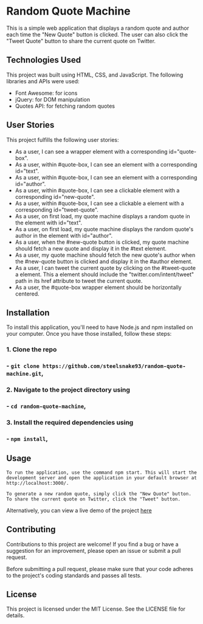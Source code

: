 # Random Quote Machine

 This is a simple web application that displays a random quote and author each time the "New Quote" button is clicked. The user can also click the "Tweet Quote" button to share the current quote on Twitter.

## Technologies Used

This project was built using HTML, CSS, and JavaScript. The following libraries and APIs were used:

- Font Awesome: for icons
- jQuery: for DOM manipulation
- Quotes API: for fetching random quotes

## User Stories

This project fulfills the following user stories:

- As a user, I can see a wrapper element with a corresponding id="quote-box".
- As a user, within #quote-box, I can see an element with a corresponding id="text".
- As a user, within #quote-box, I can see an element with a corresponding id="author".
- As a user, within #quote-box, I can see a clickable element with a corresponding id="new-quote".
- As a user, within #quote-box, I can see a clickable a element with a corresponding id="tweet-quote".
- As a user, on first load, my quote machine displays a random quote in the element with id="text".
- As a user, on first load, my quote machine displays the random quote's author in the element with id="author".
- As a user, when the #new-quote button is clicked, my quote machine should fetch a new quote and display it in the #text element.
- As a user, my quote machine should fetch the new quote's author when the #new-quote button is clicked and display it in the #author element.
- As a user, I can tweet the current quote by clicking on the #tweet-quote a element. This a element should include the "twitter.com/intent/tweet" path in its href attribute to tweet the current quote.
- As a user, the #quote-box wrapper element should be horizontally centered.

## Installation

To install this application, you'll need to have Node.js and npm installed on your computer. Once you have those installed, follow these steps:

### 1. Clone the repo

### - `git clone https://github.com/steelsnake93/random-quote-machine.git`,

### 2. Navigate to the project directory using

### - `cd random-quote-machine`,

### 3. Install the required dependencies using

### - `npm install`,

## Usage

    To run the application, use the command npm start. This will start the development server and open the application in your default browser at http://localhost:3000/.

    To generate a new random quote, simply click the "New Quote" button. To share the current quote on Twitter, click the "Tweet" button.

Alternatively, you can view a live demo of the project [here](https://steelsnake93.github.io/random-quote-machine/) 

## Contributing

Contributions to this project are welcome! If you find a bug or have a suggestion for an improvement, please open an issue or submit a pull request.

Before submitting a pull request, please make sure that your code adheres to the project's coding standards and passes all tests.

## License

This project is licensed under the MIT License. See the LICENSE file for details.
